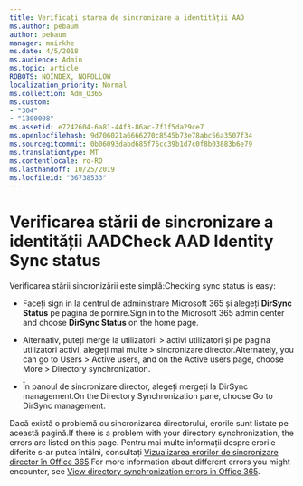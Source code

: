 ```yaml
---
title: Verificați starea de sincronizare a identității AAD
ms.author: pebaum
author: pebaum
manager: mnirkhe
ms.date: 4/5/2018
ms.audience: Admin
ms.topic: article
ROBOTS: NOINDEX, NOFOLLOW
localization_priority: Normal
ms.collection: Adm_O365
ms.custom:
- "304"
- "1300008"
ms.assetid: e7242604-6a81-44f3-86ac-7f1f5da29ce7
ms.openlocfilehash: 9d706021a6666270c8545b73e78abc56a3507f34
ms.sourcegitcommit: 0b06093dabd685f76cc39b1d7c0f8b03883b6e79
ms.translationtype: MT
ms.contentlocale: ro-RO
ms.lasthandoff: 10/25/2019
ms.locfileid: "36738533"
---
```

# <a name="check-aad-identity-sync-status"></a><span data-ttu-id="10f82-102">Verificarea stării de sincronizare a identității AAD</span><span class="sxs-lookup"><span data-stu-id="10f82-102">Check AAD Identity Sync status</span></span>

<span data-ttu-id="10f82-103">Verificarea stării sincronizării este simplă:</span><span class="sxs-lookup"><span data-stu-id="10f82-103">Checking sync status is easy:</span></span>
  
- <span data-ttu-id="10f82-104">Faceți sign in la centrul de administrare Microsoft 365 și alegeți **DirSync Status** pe pagina de pornire.</span><span class="sxs-lookup"><span data-stu-id="10f82-104">Sign in to the Microsoft 365 admin center and choose **DirSync Status** on the home page.</span></span>

- <span data-ttu-id="10f82-105">Alternativ, puteți merge la utilizatorii \> activi utilizatori și pe pagina utilizatori activi, alegeți mai multe \> sincronizare director.</span><span class="sxs-lookup"><span data-stu-id="10f82-105">Alternately, you can go to Users \> Active users, and on the Active users page, choose More \> Directory synchronization.</span></span>

- <span data-ttu-id="10f82-106">În panoul de sincronizare director, alegeți mergeți la DirSync management.</span><span class="sxs-lookup"><span data-stu-id="10f82-106">On the Directory Synchronization pane, choose Go to DirSync management.</span></span>

<span data-ttu-id="10f82-107">Dacă există o problemă cu sincronizarea directorului, erorile sunt listate pe această pagină.</span><span class="sxs-lookup"><span data-stu-id="10f82-107">If there is a problem with your directory synchronization, the errors are listed on this page.</span></span> <span data-ttu-id="10f82-108">Pentru mai multe informații despre erorile diferite s-ar putea întâlni, consultați [Vizualizarea erorilor de sincronizare director în Office 365](https://docs.microsoft.com//office365/enterprise/identify-directory-synchronization-errors).</span><span class="sxs-lookup"><span data-stu-id="10f82-108">For more information about different errors you might encounter, see [View directory synchronization errors in Office 365](https://docs.microsoft.com//office365/enterprise/identify-directory-synchronization-errors).</span></span>
  
